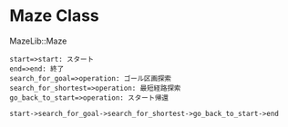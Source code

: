 # Maze Class

MazeLib::Maze

```flow
start=>start: スタート
end=>end: 終了
search_for_goal=>operation: ゴール区画探索
search_for_shortest=>operation: 最短経路探索
go_back_to_start=>operation: スタート帰還

start->search_for_goal->search_for_shortest->go_back_to_start->end
```
